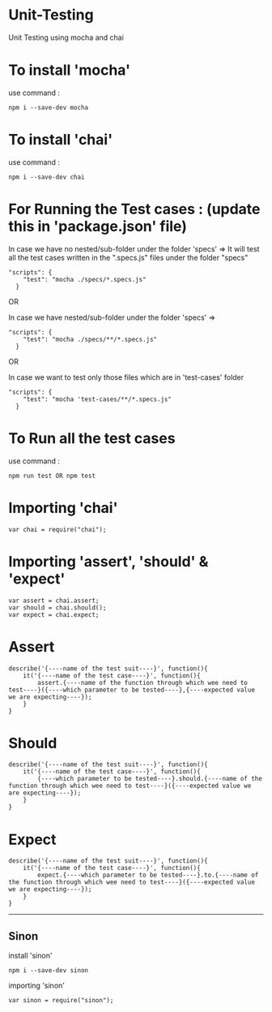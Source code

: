 # Unit-Testing
Unit Testing using mocha and chai

# To install 'mocha'
use command : 
```
npm i --save-dev mocha
```

# To install 'chai'
use command :
```
npm i --save-dev chai
```

# For Running the Test cases : (update this in 'package.json' file)

In case we have no nested/sub-folder under the folder 'specs' => It will test all the test cases written in the ".specs.js" files under the folder "specs"

```
"scripts": {
    "test": "mocha ./specs/*.specs.js"  
  }
```

OR


In case we have nested/sub-folder under the folder 'specs' => 
```
"scripts": {
    "test": "mocha ./specs/**/*.specs.js"  
  }
```

OR

In case we want to test only those files which are in 'test-cases' folder
```
"scripts": {
    "test": "mocha 'test-cases/**/*.specs.js"  
  }
```


# To Run all the test cases
use command :
```
npm run test OR npm test
```

# Importing 'chai'
```
var chai = require("chai");
```

# Importing 'assert', 'should' & 'expect'
```
var assert = chai.assert;
var should = chai.should();
var expect = chai.expect;
```


# Assert
```
describe('{----name of the test suit----}', function(){
    it('{----name of the test case----}', function(){
        assert.{----name of the function through which wee need to test----}({----which parameter to be tested----},{----expected value we are expecting----});
    }
}
```


# Should
```
describe('{----name of the test suit----}', function(){
    it('{----name of the test case----}', function(){
        {----which parameter to be tested----}.should.{----name of the function through which wee need to test----}({----expected value we are expecting----});
    }
}
```


# Expect
```
describe('{----name of the test suit----}', function(){
    it('{----name of the test case----}', function(){
        expect.{----which parameter to be tested----}.to.{----name of the function through which wee need to test----}({----expected value we are expecting----});
    }
}
```





--------------------------------------------------------------------------------------------------------------------------------------------------------------------------------------------------------------------------------------------



## Sinon

install 'sinon'
```
npm i --save-dev sinon
```

importing 'sinon'
```
var sinon = require("sinon");
```
